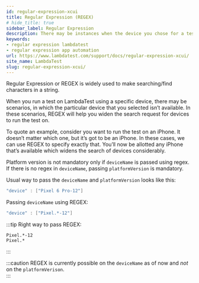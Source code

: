 ```yaml
---
id: regular-expression-xcui
title: Regular Expression (REGEX)
# hide_title: true
sidebar_label: Regular Expression
description: There may be instances when the device you chose for a test on LambdaTest is not available. In these scenarios, REGEX will help you widen the search request for devices to run the test on.
keywords:
- regular expression lambdatest
- regular expression app automation
url: https://www.lambdatest.com/support/docs/regular-expression-xcui/
site_name: LambdaTest
slug: regular-expression-xcui/
---
```


<script type="application/ld+json"
      dangerouslySetInnerHTML={{ __html: JSON.stringify({
       "@context": "https://schema.org",
        "@type": "BreadcrumbList",
        "itemListElement": [{
          "@type": "ListItem",
          "position": 1,
          "name": "Home",
          "item": "https://www.lambdatest.com"
        },{
          "@type": "ListItem",
          "position": 2,
          "name": "Support",
          "item": "https://www.lambdatest.com/support/docs/"
        },{
          "@type": "ListItem",
          "position": 3,
          "name": "App Automation: Regular Expression",
          "item": "https://www.lambdatest.com/support/docs/regular-expression-xcui/"
        }]
      })
    }}
></script>
Regular Expression or REGEX is widely used to make searching/find characters in a string.

When you run a test on LambdaTest using a specific device, there may be scenarios, in which the particular device that you selected isn’t available. In these scenarios, REGEX will help you widen the search request for devices to run the test on.

To quote an example, consider you want to run the test on an iPhone. It doesn’t matter which one, but it’s got to be an iPhone. In these cases, we can use REGEX to specify exactly that. You’ll now be allotted any iPhone that’s available which widens the search of devices considerably.

Platform version is not mandatory only if `deviceName` is passed using regex. If there is no regex in `deviceName`, passing `platformVersion` is mandatory.

Usual way to pass the `deviceName` and `platformVersion` looks like this: <br/>

```java
"device" : ["Pixel 6 Pro-12"]
```

Passing `deviceName` using REGEX:<br/>
```java
"device" : ["Pixel.*-12"]
```

:::tip Right way to pass REGEX:

``Pixel.*-12`` <br/>
``Pixel.*``

:::

:::caution
REGEX is currently possible on the `deviceName` as of now and *not* on the ``platformVerison``. <br/>
:::